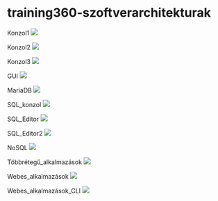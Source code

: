 # training360-szoftverarchitekturak

Konzol1
![](https://github.com/Robi44/training360-szoftverarchitekturak/blob/main/konzol1.png)

Konzol2
![](https://github.com/Robi44/training360-szoftverarchitekturak/blob/main/konzol2.png)

Konzol3
![](https://github.com/Robi44/training360-szoftverarchitekturak/blob/main/konzol3.png)

GUI
![](https://github.com/Robi44/training360-szoftverarchitekturak/blob/main/GUI.png)

MariaDB
![](https://github.com/Robi44/training360-szoftverarchitekturak/blob/main/MariaDB.png)

SQL_konzol
![](https://github.com/Robi44/training360-szoftverarchitekturak/blob/main/SQL_konzol.png)

SQL_Editor
![](https://github.com/Robi44/training360-szoftverarchitekturak/blob/main/SQL_Editor1.png)

SQL_Editor2
![](https://github.com/Robi44/training360-szoftverarchitekturak/blob/main/SQL_Editor2.png)

NoSQL
![](https://github.com/Robi44/training360-szoftverarchitekturak/blob/main/NoSQL.png)

Többrétegű_alkalmazások
![](https://github.com/Robi44/training360-szoftverarchitekturak/blob/main/Többrétegű_alkalmazás.png)

Webes_alkalmazások
![](https://github.com/Robi44/training360-szoftverarchitekturak/blob/main/Webes_kliens.png)

Webes_alkalmazások_CLI
![](https://github.com/Robi44/training360-szoftverarchitekturak/blob/main/Webes_kliens_CLI.png)


